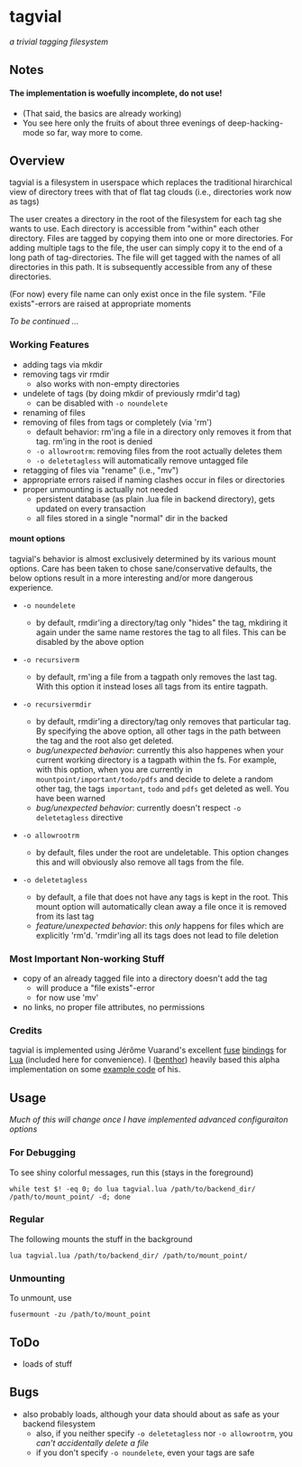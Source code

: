 # tagvial #
*a trivial tagging filesystem*

## Notes ##

#### The implementation is woefully incomplete, do not use! ####
- (That said, the basics are already working)
- You see here only the fruits of about three evenings of deep-hacking-mode so far, way more to come.

## Overview ##

tagvial is a filesystem in userspace which replaces the traditional hirarchical view of directory trees with that of flat tag clouds (i.e., directories work now as tags)

The user creates a directory in the root of the filesystem for each tag she wants to use. Each directory is accessible from "within" each other directory. Files are tagged by copying them into one or more directories. For adding multiple tags to the file, the user can simply copy it to the end of a long path of tag-directories. The file will get tagged with the names of all directories in this path. It is subsequently accessible from any of these directories.

(For now) every file name can only exist once in the file system. "File exists"-errors are raised at appropriate moments

*To be continued ...*

### Working Features ###

- adding tags via mkdir
- removing tags vir rmdir
    - also works with non-empty directories
- undelete of tags (by doing mkdir of previously rmdir'd tag)
    - can be disabled with `-o noundelete`
- renaming of files
- removing of files from tags or completely (via 'rm')
    - default behavior: rm'ing a file in a directory only removes it from that tag. rm'ing in the root is denied
    - `-o allowrootrm`: removing files from the root actually deletes them
    - `-o deletetagless` will automatically remove untagged file
- retagging of files via "rename" (i.e., "mv")
- appropriate errors raised if naming clashes occur in files or directories
- proper unmounting is actually not needed
    - persistent database (as plain .lua file in backend directory), gets updated on every transaction
    - all files stored in a single "normal" dir in the backed

#### mount options ####

tagvial's behavior is almost exclusively determined by its various mount options. Care has been taken to chose sane/conservative defaults, the below options result in a more interesting and/or more dangerous experience.

- `-o noundelete`
    - by default, rmdir'ing a directory/tag only "hides" the tag, mkdiring it again under the same name restores the tag to all files. This can be disabled by the above option

- `-o recursiverm`
    - by default, rm'ing a file from a tagpath only removes the last tag. With this option it instead loses all tags from its entire tagpath.

- `-o recursivermdir`
    - by default, rmdir'ing a directory/tag only removes that particular tag. By specifying the above option, all other tags in the path between the tag and the root also get deleted.
    - *bug/unexpected behavior*: currently this also happenes when your current working directory is a tagpath within the fs. For example, with this option, when you are currently in `mountpoint/important/todo/pdfs` and decide to delete a random other tag, the tags `important`, `todo` and `pdfs` get deleted as well. You have been warned
    - *bug/unexpected behavior*: currently doesn't respect `-o deletetagless` directive

- `-o allowrootrm`
    - by default, files under the root are undeletable. This option changes this and will obviously also remove all tags from the file.

- `-o deletetagless`
    - by default, a file that does not have any tags is kept in the root. This mount option will automatically clean away a file once it is removed from its last tag
    - *feature/unexpected behavior*: this _only_ happens for files which are explicitly 'rm'd. 'rmdir'ing all its tags does not lead to file deletion

### Most Important Non-working Stuff ###

- copy of an already tagged file into a directory doesn't add the tag
    - will produce a "file exists"-error
    - for now use 'mv'
- no links, no proper file attributes, no permissions

### Credits ###

tagvial is implemented using Jérôme Vuarand's excellent [fuse](http://fuse.sourceforge.net/) [bindings](http://luse.luaforge.net/) for [Lua](http://lua.org) (included here for convenience). I ([benthor](https://github.org/benthor)) heavily based this alpha implementation on some [example code](http://luse.luaforge.net/fwfs.lua) of his.

## Usage ##
*Much of this will change once I have implemented advanced configuraiton options*

### For Debugging ###

To see shiny colorful messages, run this (stays in the foreground)

    while test $! -eq 0; do lua tagvial.lua /path/to/backend_dir/ /path/to/mount_point/ -d; done

### Regular ###

The following mounts the stuff in the background

    lua tagvial.lua /path/to/backend_dir/ /path/to/mount_point/

### Unmounting ###

To unmount, use

    fusermount -zu /path/to/mount_point

## ToDo ##
- loads of stuff

## Bugs ##
- also probably loads, although your data should about as safe as your backend filesystem
    - also, if you neither specify `-o deletetagless` nor `-o allowrootrm`, you _can't accidentally delete a file_
    - if you don't specify `-o noundelete`, even your tags are safe
